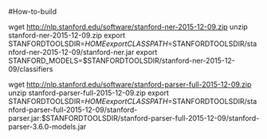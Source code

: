 #How-to-build

wget http://nlp.stanford.edu/software/stanford-ner-2015-12-09.zip
unzip stanford-ner-2015-12-09.zip
export STANFORDTOOLSDIR=$HOME
export CLASSPATH=$STANFORDTOOLSDIR/stanford-ner-2015-12-09/stanford-ner.jar
export STANFORD_MODELS=$STANFORDTOOLSDIR/stanford-ner-2015-12-09/classifiers


wget http://nlp.stanford.edu/software/stanford-parser-full-2015-12-09.zip
unzip stanford-parser-full-2015-12-09.zip
export STANFORDTOOLSDIR=$HOME
export CLASSPATH=$STANFORDTOOLSDIR/stanford-parser-full-2015-12-09/stanford-parser.jar:$STANFORDTOOLSDIR/stanford-parser-full-2015-12-09/stanford-parser-3.6.0-models.jar